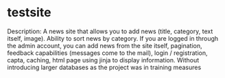 # testsite
Description:
A news site that allows you to add news (title, category, text itself, image).
Ability to sort news by category. If you are logged in through the admin account, you can add news from the site itself,
pagination, feedback capabilities (messages come to the mail), login / registration, capta, caching, html page using jinja to display information.
Without introducing larger databases as the project was in training measures



